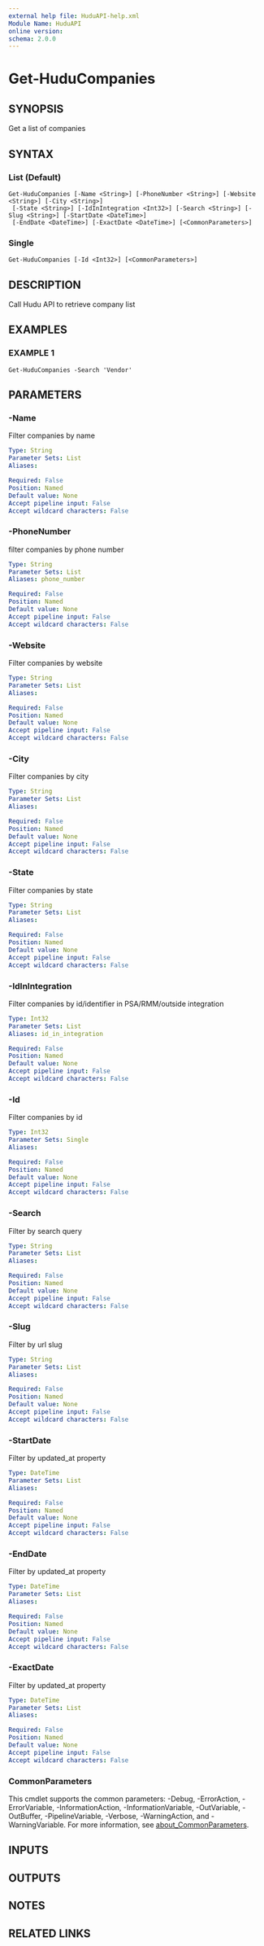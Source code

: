 ```yaml
---
external help file: HuduAPI-help.xml
Module Name: HuduAPI
online version:
schema: 2.0.0
---
```


# Get-HuduCompanies

## SYNOPSIS
Get a list of companies

## SYNTAX

### List (Default)
```
Get-HuduCompanies [-Name <String>] [-PhoneNumber <String>] [-Website <String>] [-City <String>]
 [-State <String>] [-IdInIntegration <Int32>] [-Search <String>] [-Slug <String>] [-StartDate <DateTime>]
 [-EndDate <DateTime>] [-ExactDate <DateTime>] [<CommonParameters>]
```

### Single
```
Get-HuduCompanies [-Id <Int32>] [<CommonParameters>]
```

## DESCRIPTION
Call Hudu API to retrieve company list

## EXAMPLES

### EXAMPLE 1
```
Get-HuduCompanies -Search 'Vendor'
```

## PARAMETERS

### -Name
Filter companies by name

```yaml
Type: String
Parameter Sets: List
Aliases:

Required: False
Position: Named
Default value: None
Accept pipeline input: False
Accept wildcard characters: False
```

### -PhoneNumber
filter companies by phone number

```yaml
Type: String
Parameter Sets: List
Aliases: phone_number

Required: False
Position: Named
Default value: None
Accept pipeline input: False
Accept wildcard characters: False
```

### -Website
Filter companies by website

```yaml
Type: String
Parameter Sets: List
Aliases:

Required: False
Position: Named
Default value: None
Accept pipeline input: False
Accept wildcard characters: False
```

### -City
Filter companies by city

```yaml
Type: String
Parameter Sets: List
Aliases:

Required: False
Position: Named
Default value: None
Accept pipeline input: False
Accept wildcard characters: False
```

### -State
Filter companies by state

```yaml
Type: String
Parameter Sets: List
Aliases:

Required: False
Position: Named
Default value: None
Accept pipeline input: False
Accept wildcard characters: False
```

### -IdInIntegration
Filter companies by id/identifier in PSA/RMM/outside integration

```yaml
Type: Int32
Parameter Sets: List
Aliases: id_in_integration

Required: False
Position: Named
Default value: None
Accept pipeline input: False
Accept wildcard characters: False
```

### -Id
Filter companies by id

```yaml
Type: Int32
Parameter Sets: Single
Aliases:

Required: False
Position: Named
Default value: None
Accept pipeline input: False
Accept wildcard characters: False
```

### -Search
Filter by search query

```yaml
Type: String
Parameter Sets: List
Aliases:

Required: False
Position: Named
Default value: None
Accept pipeline input: False
Accept wildcard characters: False
```

### -Slug
Filter by url slug

```yaml
Type: String
Parameter Sets: List
Aliases:

Required: False
Position: Named
Default value: None
Accept pipeline input: False
Accept wildcard characters: False
```

### -StartDate
Filter by updated_at property

```yaml
Type: DateTime
Parameter Sets: List
Aliases:

Required: False
Position: Named
Default value: None
Accept pipeline input: False
Accept wildcard characters: False
```

### -EndDate
Filter by updated_at property

```yaml
Type: DateTime
Parameter Sets: List
Aliases:

Required: False
Position: Named
Default value: None
Accept pipeline input: False
Accept wildcard characters: False
```

### -ExactDate
Filter by updated_at property

```yaml
Type: DateTime
Parameter Sets: List
Aliases:

Required: False
Position: Named
Default value: None
Accept pipeline input: False
Accept wildcard characters: False
```

### CommonParameters
This cmdlet supports the common parameters: -Debug, -ErrorAction, -ErrorVariable, -InformationAction, -InformationVariable, -OutVariable, -OutBuffer, -PipelineVariable, -Verbose, -WarningAction, and -WarningVariable. For more information, see [about_CommonParameters](http://go.microsoft.com/fwlink/?LinkID=113216).

## INPUTS

## OUTPUTS

## NOTES

## RELATED LINKS
